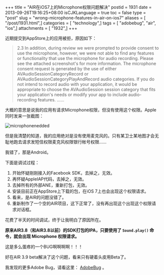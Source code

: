 +++
title = "AIR在iOS7上的Microphone权限问题解决"
postid = 1931
date = 2013-09-26T19:16:25+08:00
isCJKLanguage = true
toc = false
type = "post"
slug = "wrong-microphone-features-in-air-on-ios7"
aliases = [ "/post/1931.html",]
categories = [ "technology",]
tags = [ "adobebug", "air", "ios",]
attachments = [ "1932",]
+++


近期提交到AppStore上的应用被拒，原因如下：

>  2.3
>  In addition, during review we were prompted to provide consent to use the microphone, however, we were not able to find any features or functionality that use the microphone for audio recording.
>  Please see the attached screenshot's for more information.
>  The microphone consent request is generated by the use of either AVAudioSessionCategoryRecord or AVAudioSessionCategoryPlayAndRecord audio categories.
>  If you do not intend to record audio with your application, it would be appropriate to choose the AVAudioSession session category that fits your application's needs or modify your app to include audio-recording features.
>  ......

大概的意思是说我的应用有请求Microphone权限，但没有使用这个权限。Apple同时发来一张截图：

![microphonenedded][51]

但是我清楚的知道，我的应用绝对是没有使用麦克风的。只有某卫士某地图才会无耻地跑去请求发短信权限麦克风权限银行帐号权限…… <!--more-->

我错了，那是Android。

下面是调试过程：

1. 开始怀疑刚刚接入的Facebook SDK，去掉之，无效。
1. 再怀疑AppleIAP代码，去掉之，无效。
1. 去掉所有的外部ANE，重新打包，无效。
1. 安装目前正在AppStore上下载的包，在iOS 7上也会出现这个权限请求。
1. 看来，是AIR的问题没错了。
1. 重新制作了一个空的AIR项目，这下正常了，没有再出现这个出现这个权限请求对话框。

花费了半天的时间调试，终于让我明白了原因所在。

**原来AIR3.8（和AIR3.8以前）的SDK打包的IPA，只要使用了 `Sound.play()` 命令，就会出现 Microphone 权限请求。**

这是多么蛋疼的一个BUG啊啊啊啊！！！

好在AIR 3.9 beta解决了这个问题，看来只有硬着头皮用Beta了。

我发现的更多Adobe Bug，请看这里： [AdobeBug][1] 。

[1]: /post/tag/AdobeBug
[51]: /uploads/2013/09/microphonenedded.jpg
